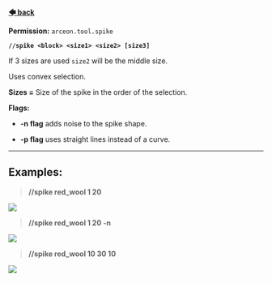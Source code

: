 **[🡄 back](https://github.com/Brennian/Arceon-1.14/wiki)**

**Permission:** `arceon.tool.spike`

**`//spike <block> <size1> <size2> [size3]`**

If 3 sizes are used `size2` will be the middle size.

Uses convex selection.

**Sizes =** Size of the spike in the order of the selection.

**Flags:**

* **-n flag** adds noise to the spike shape.

* **-p flag** uses straight lines instead of a curve.

***

## **Examples:**

> **//spike red_wool 1 20**

![](https://i.imgur.com/iUsWzKg.png)

> **//spike red_wool 1 20 -n**

![](https://i.imgur.com/6BFb7oH.png)

> **//spike red_wool 10 30 10**

![](https://i.imgur.com/5W5yT2R.png)
